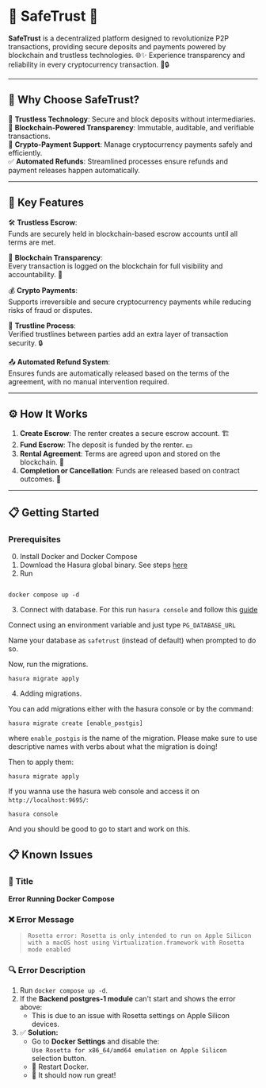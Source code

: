 # 🌟 SafeTrust 🌟

**SafeTrust** is a decentralized platform designed to revolutionize P2P transactions, providing secure deposits and payments powered by blockchain and trustless technologies. 🌐✨ Experience transparency and reliability in every cryptocurrency transaction. 💸🔒

---

## 🚀 **Why Choose SafeTrust?**

🔐 **Trustless Technology**: Secure and block deposits without intermediaries.  
💾 **Blockchain-Powered Transparency**: Immutable, auditable, and verifiable transactions.  
💱 **Crypto-Payment Support**: Manage cryptocurrency payments safely and efficiently.  
✅ **Automated Refunds**: Streamlined processes ensure refunds and payment releases happen automatically.

---

## 🌟 **Key Features**

🛠️ **Trustless Escrow**:  
Funds are securely held in blockchain-based escrow accounts until all terms are met.

🔎 **Blockchain Transparency**:  
Every transaction is logged on the blockchain for full visibility and accountability. 📜

💰 **Crypto Payments**:  
Supports irreversible and secure cryptocurrency payments while reducing risks of fraud or disputes.

🔗 **Trustline Process**:  
Verified trustlines between parties add an extra layer of transaction security. 🔒

📤 **Automated Refund System**:  
Ensures funds are automatically released based on the terms of the agreement, with no manual intervention required.

---

## ⚙️ **How It Works**

1. **Create Escrow**: The renter creates a secure escrow account. 🏗️
2. **Fund Escrow**: The deposit is funded by the renter. 💵
3. **Rental Agreement**: Terms are agreed upon and stored on the blockchain. 📃
4. **Completion or Cancellation**: Funds are released based on contract outcomes. 🎯

---

## 📋 **Getting Started**

### **Prerequisites**

0. Install Docker and Docker Compose
1. Download the Hasura global binary. See steps [here](https://hasura.io/docs/2.0/hasura-cli/install-hasura-cli/)
2. Run 

```shell

docker compose up -d
```

3. Connect with database. For this run `hasura console` and follow this [guide](https://hasura.io/docs/2.0/databases/quickstart/#on-hasura-deployed-via-docker)

Connect using an environment variable and just type `PG_DATABASE_URL`

Name your database as `safetrust` (instead of default) when prompted to do so.

Now, run the migrations.

```shell
hasura migrate apply
```

4. Adding migrations.

You can add migrations either with the hasura console or by the command:

```shell
hasura migrate create [enable_postgis]
```

where `enable_postgis` is the name of the migration. Please make sure to use descriptive names with verbs about what the migration is doing!

Then to apply them:

```shell
hasura migrate apply
```

If you wanna use the hasura web console and access it on `http://localhost:9695/`:


```shell
hasura console
```

And you should be good to go to start and work on this.


## 📋 **Known Issues**

### 📝 **Title**  
**Error Running Docker Compose**

### ❌ **Error Message**  
> `Rosetta error: Rosetta is only intended to run on Apple Silicon with a macOS host using Virtualization.framework with Rosetta mode enabled`

### 🔍 **Error Description**  
1. Run `docker compose up -d`.  
2. If the **Backend postgres-1 module** can't start and shows the error above:  
   - This is due to an issue with Rosetta settings on Apple Silicon devices.  
3. ✅ **Solution:**  
   - Go to **Docker Settings** and disable the:  
     `Use Rosetta for x86_64/amd64 emulation on Apple Silicon` selection button.  
   - 🔄 Restart Docker.  
   - 🚀 It should now run great!